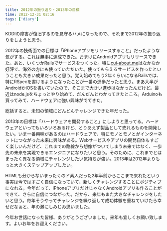 ```yaml
---
title: 2012年の振り返り・2013年の目標
time: 2012-12-31 02:16
tags: ['diary']
---
```


KDDIの障害が復旧するのを見守るハメになったので、それまで2012年の振り返りをしようと思う。

2012年の技術面での目標は「iPhoneアプリをリリースすること」だったような気がする。これは無事に達成できた。おまけにAndroidアプリもリリースできた。あと、いくつかRailsでサービスをつくった。特に[cui-about.me](http://cui-about.me)はなかなか好評で、海外の方にも使っていただいた。使ってもらえるサービスを作ったということも大きい成果だったと思う。覚え始めてもう2年くらいになるRailsでは、特にRSpecを書けるようになったことが一番の進歩だったと思う。まあ大半がAndroidかiOSを書いていたので、そこまで大きい進歩はなかったんだけど。最近はnode.jsをちょっとやり始めて、だんだんとわかってきたところ。Arduinoも買ってみて、ハードウェアに強い興味がでてきた。

総括すると、未知の領域にどんどんチャレンジできた年だった。

2013年の目標は「ハードウェアを開発すること」にしようと思ってる。ハードウェアといってもいろいろあるけど、とりあえず製品として売れるものを開発したい。いま一番興味があるのはハードウェアで、特にモノとモノとがインターネットにつながった未来に興味がある。Webサービスやアプリの開発自体もすごく楽しいんだけど、これまでの路線から想像がついてしまう未来ではなく、一歩先の未来を実現できるエンジニアになりたいと思う。そのために、これまでとはまったく異なる領域にチャレンジしたい気持ちが強い。2013年は2012年よりもっと大きくステップアップしたい。

HTMLも分からないまったくのド素人だった2年半前からここまで来れたという事実は今ではすごく自信になっていて、新しくチャレンジすることにポジティブになれる。今年だって、iPhoneアプリだけじゃなくAndroidアプリも作ることができて、さらに自信につながった。だから、来年もまた大きなチャレンジをしたいと思う。毎年そうやってチャレンジを繰り返して成功体験を重ねていけたら幸せだなぁと、年の瀬にしみじみ思いました。

今年お世話になった皆様、ありがとうございました。来年も宜しくお願い致します。よいお年をお迎えください。
